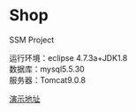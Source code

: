 # Shop
SSM Project

  运行环境：eclipse 4.7.3a+JDK1.8  
  数据库：mysql5.5.30   
  服务器：Tomcat9.0.8   

  [演示地址](http://119.23.212.125:8080/Shop/index "演示地址")  
